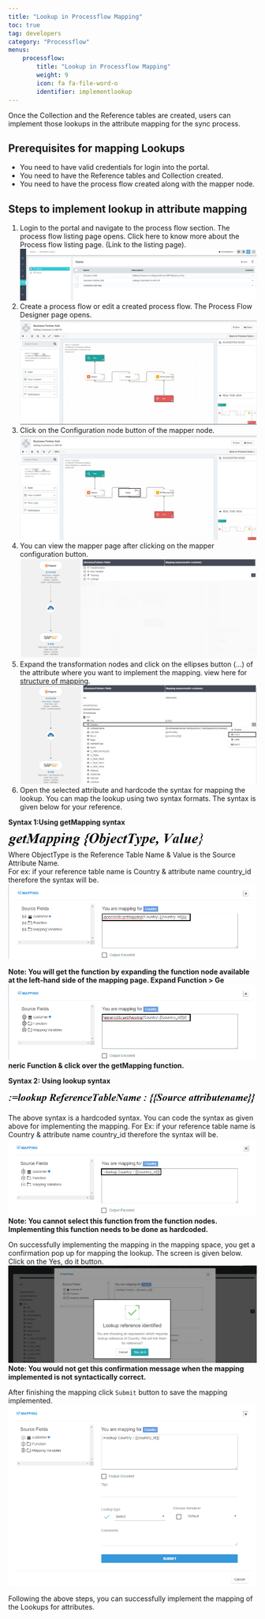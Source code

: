 ```yaml
---
title: "Lookup in Processflow Mapping"
toc: true
tag: developers
category: "Processflow"
menus: 
    processflow:
        title: "Lookup in Processflow Mapping"
        weight: 9
        icon: fa fa-file-word-o
        identifier: implementlookup
---
```


Once the Collection and the Reference tables are created, users can implement those lookups in the attribute mapping for the sync process. 

## Prerequisites for mapping Lookups
* You need to have valid credentials for login into the portal.
* You need to have the Reference tables and Collection created.
* You need to have the process flow created along with the mapper node.

## Steps to implement lookup in attribute mapping
1.	Login to the portal and navigate to the process flow section. The process flow listing page opens. Click here to know more about the Process flow listing page. (Link to the listing page).
![Lookup Mapping1](../../staticfiles/processflow/media/lookup-mapping1.png)   
2.	Create a process flow or edit a created process flow. The Process Flow Designer page opens.    
![Lookup Mapping2](../../staticfiles/processflow/media/lookup-mapping2.png)    
3.	Click on the Configuration node button of the mapper node.  
![Lookup Mapping3](../../staticfiles/processflow/media/lookup-mapping3.png)   
4.	You can view the mapper page after clicking on the mapper configuration button.    
![Lookup Mapping4](../../staticfiles/processflow/media/lookup-mapping4.png)   
5.	Expand the transformation nodes and click on the ellipses button (...) of the attribute where you want to implement the mapping. 
view here for [structure of mapping]().   
![Lookup Mapping New](../../staticfiles/processflow/media/lookup-mapping-new.png)  
6.	Open the selected attribute and hardcode the syntax for mapping the lookup. You can map the 
lookup using two syntax formats. The syntax is given below for your reference.    
  
**Syntax 1:Using getMapping syntax** 

![Lookup Mapping New1](../../staticfiles/processflow/media/lookup-mapping-new1.png)        
Where ObjectType is the Reference Table Name & Value is the Source Attribute Name.        
For ex: if your reference table name is Country & attribute name country_id therefore the syntax will be.
![Lookup Mapping5](../../staticfiles/processflow/media/lookup-mapping5.png)   
    
**Note: You will get the function by expanding the function node available at the left-hand side 
of the mapping page. Expand Function > Ge![Lookup Mapping5](../../staticfiles/processflow/media/lookup-mapping5.png)neric Function & click over the getMapping function.**

**Syntax 2: Using lookup syntax**   

![Lookup Mapping New2](../../staticfiles/processflow/media/lookup-mapping-new2.png)  

The above syntax is a hardcoded syntax. You can code the syntax as given above for implementing the mapping.
For Ex: if your reference table name is Country & attribute name country_id therefore the syntax will be.
 ![Lookup Mapping6](../../staticfiles/processflow/media/lookup-mapping6.png)    
**Note: You cannot select this function from the function nodes. Implementing this function needs to be done as hardcoded.**

On successfully implementing the mapping in the mapping space, you get a confirmation pop up for mapping the lookup. The screen is given below. Click on the Yes, do it button.
![Lookup Mapping7](../../staticfiles/processflow/media/lookup-mapping7.png)  
**Note: You would not get this confirmation message when the mapping implemented is not syntactically correct.**
 
After finishing the mapping click `Submit` button to save the mapping implemented.   
![Lookup Mapping8](../../staticfiles/processflow/media/lookup-mapping8.png)  
 
Following the above steps, you can successfully implement the mapping of the Lookups for  attributes. 



